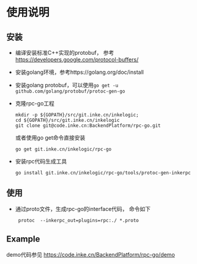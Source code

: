 # 使用说明
## 安装
- 编译安装标准C++实现的protobuf， 参考  https://developers.google.com/protocol-buffers/

- 安装golang环境，参考https://golang.org/doc/install

- 安装golang protobuf，可以使用```go get -u github.com/golang/protobuf/protoc-gen-go```

- 克隆rpc-go工程
  ```shell
  mkdir -p ${GOPATH}/src/git.inke.cn/inkelogic;
  cd ${GOPATH}/src/git.inke.cn/inkelogic
  git clone git@code.inke.cn:BackendPlatform/rpc-go.git
  ```
  或者使用go get命令直接安装
  ```
  go get git.inke.cn/inkelogic/rpc-go
  ```

- 安装rpc代码生成工具

  ```sheel
  go install git.inke.cn/inkelogic/rpc-go/tools/protoc-gen-inkerpc
  ```

## 使用

- 通过proto文件，生成rpc-go的interface代码， 命令如下

  ```shell
   protoc  --inkerpc_out=plugins=rpc:./ *.proto
  ```

## Example

 demo代码参见 https://code.inke.cn/BackendPlatform/rpc-go/demo
